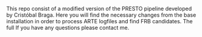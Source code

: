 This repo consist of a modified version of the PRESTO pipeline developed by Cristóbal Braga. Here you will find the necessary changes from the base installation in order to process ARTE logfiles and find FRB candidates. The full
If you have any questions please contact me.
